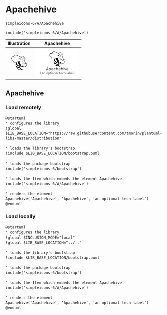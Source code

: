 # Apachehive


```text
simpleicons-6/A/Apachehive
```

```text
include('simpleicons-6/A/Apachehive')
```



| Illustration | Apachehive |
| :---: | :---: |
| ![illustration for Illustration](../../simpleicons-6/A/Apachehive.png) | ![illustration for Apachehive](../../simpleicons-6/A/Apachehive.Local.png) |




## Apachehive

### Load remotely
```plantuml
@startuml
' configures the library
!global $LIB_BASE_LOCATION="https://raw.githubusercontent.com/tmorin/plantuml-libs/master/distribution"

' loads the library's bootstrap
!include $LIB_BASE_LOCATION/bootstrap.puml

' loads the package bootstrap
include('simpleicons-6/bootstrap')

' loads the Item which embeds the element Apachehive
include('simpleicons-6/A/Apachehive')

' renders the element
Apachehive('Apachehive', 'Apachehive', 'an optional tech label')
@enduml
```

### Load locally
```plantuml
@startuml
' configures the library
!global $INCLUSION_MODE="local"
!global $LIB_BASE_LOCATION="../.."

' loads the library's bootstrap
!include $LIB_BASE_LOCATION/bootstrap.puml

' loads the package bootstrap
include('simpleicons-6/bootstrap')

' loads the Item which embeds the element Apachehive
include('simpleicons-6/A/Apachehive')

' renders the element
Apachehive('Apachehive', 'Apachehive', 'an optional tech label')
@enduml
```

